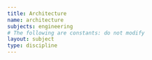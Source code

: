 ```yaml
---
title: Architecture
name: architecture
subjects: engineering
# The following are constants: do not modify
layout: subject
type: discipline
---
```

